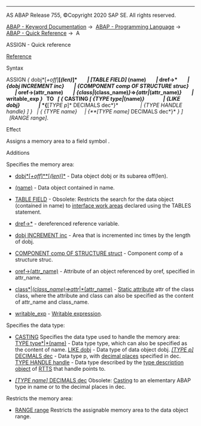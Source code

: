   

* * *

AS ABAP Release 755, ©Copyright 2020 SAP SE. All rights reserved.

[ABAP - Keyword Documentation](https://help.sap.com/doc/abapdocu_755_index_htm/7.55/en-US/abenabap.htm) →  [ABAP - Programming Language](https://help.sap.com/doc/abapdocu_755_index_htm/7.55/en-US/abenabap_reference.htm) →  [ABAP - Quick Reference](https://help.sap.com/doc/abapdocu_755_index_htm/7.55/en-US/abenabap_shortref.htm) →  A

ASSIGN - Quick reference

[Reference](https://help.sap.com/doc/abapdocu_755_index_htm/7.55/en-US/abapassign.htm)

Syntax

ASSIGN *{* dobj*\[*+off*\]**\[*(len)*\]*
       *|* *\[*TABLE FIELD*\]* (name)
       *|* dref->\*
       *|* *{*dobj INCREMENT inc*}*
       *|* *{*COMPONENT comp OF STRUCTURE struc*}*
       *|* oref->(attr\_name)
       *|* *{*class*|*(class\_name)*}*\=>*{*attr*|*(attr\_name)*}*
       *|* writable\_exp *}*
  TO <fs>
  *\[* *{* CASTING *\[* *{*TYPE type*|*(name)*}*
              *|* *{*LIKE dobj*}*
              *|* *{**\[*TYPE p*\]* DECIMALS dec*}*
              *|* *{*TYPE HANDLE handle*}* *\]* *}*
  *|* *{* *{*TYPE name*}*
    *|* *{**\[*TYPE name*\]* DECIMALS dec*}* *}* *\]*
  *\[*RANGE range*\]*.

Effect

Assigns a memory area to a field symbol <fs>.

Additions

Specifies the memory area:

-   [dobj*\[*+off*\]**\[*(len)*\]*](https://help.sap.com/doc/abapdocu_755_index_htm/7.55/en-US/abapassign_mem_area_static_dobj.htm) - Data object dobj or its subarea off(len).
    

-   [(name)](https://help.sap.com/doc/abapdocu_755_index_htm/7.55/en-US/abapassign_mem_area_dynamic_dobj.htm) - Data object contained in name.
    

-   [TABLE FIELD](https://help.sap.com/doc/abapdocu_755_index_htm/7.55/en-US/abapassign_table_field.htm) - Obsolete: Restricts the search for the data object (contained in name) to [interface work areas](https://help.sap.com/doc/abapdocu_755_index_htm/7.55/en-US/abeninterface_work_area_glosry.htm "Glossary Entry") declared using the TABLES statement.
    

-   [dref->\*](https://help.sap.com/doc/abapdocu_755_index_htm/7.55/en-US/abapassign_mem_area_dynamic_dobj.htm) - dereferenced reference variable.
    

-   [dobj INCREMENT inc](https://help.sap.com/doc/abapdocu_755_index_htm/7.55/en-US/abapassign_mem_area_dynamic_dobj.htm) - Area that is incremented inc times by the length of dobj.
    

-   [COMPONENT comp OF STRUCTURE struct](https://help.sap.com/doc/abapdocu_755_index_htm/7.55/en-US/abapassign_mem_area_dynamic_dobj.htm) - Component comp of a structure struc.
    

-   [oref->(attr\_name)](https://help.sap.com/doc/abapdocu_755_index_htm/7.55/en-US/abapassign_mem_area_dynamic_access.htm) - Attribute of an object referenced by oref, specified in attr\_name.
    

-   [class*|*(class\_name)=>attr*|*(attr\_name)](https://help.sap.com/doc/abapdocu_755_index_htm/7.55/en-US/abapassign_mem_area_dynamic_access.htm) - [Static attribute](https://help.sap.com/doc/abapdocu_755_index_htm/7.55/en-US/abenstatic_attribute_glosry.htm "Glossary Entry") attr of the class class, where the attribute and class can also be specified as the content of attr\_name and class\_name.
    

-   [writable\_exp](https://help.sap.com/doc/abapdocu_755_index_htm/7.55/en-US/abapassign_mem_area_writable_exp.htm) - [Writable expression](https://help.sap.com/doc/abapdocu_755_index_htm/7.55/en-US/abenwritable_expression_glosry.htm "Glossary Entry").
    

Specifies the data type:

-   [CASTING](https://help.sap.com/doc/abapdocu_755_index_htm/7.55/en-US/abapassign_casting.htm)
    Specifies the data type used to handle the memory area:
    [TYPE type*|*(name)](https://help.sap.com/doc/abapdocu_755_index_htm/7.55/en-US/abapassign_casting.htm) - Data type type, which can also be specified as the content of name.
    [LIKE dobj](https://help.sap.com/doc/abapdocu_755_index_htm/7.55/en-US/abapassign_casting.htm) - Data type of data object dobj.
    [*\[*TYPE p*\]* DECIMALS dec](https://help.sap.com/doc/abapdocu_755_index_htm/7.55/en-US/abapassign_casting.htm) - Data type p, with [decimal places](https://help.sap.com/doc/abapdocu_755_index_htm/7.55/en-US/abendecimal_place_glosry.htm "Glossary Entry") specified in dec.
    [TYPE HANDLE handle](https://help.sap.com/doc/abapdocu_755_index_htm/7.55/en-US/abapassign_casting.htm) - Data type described by the [type description object](https://help.sap.com/doc/abapdocu_755_index_htm/7.55/en-US/abentype_object_glosry.htm "Glossary Entry") of [RTTS](https://help.sap.com/doc/abapdocu_755_index_htm/7.55/en-US/abenrun_time_type_services_glosry.htm "Glossary Entry") that handle points to.
    

-   [*\[*TYPE name*\]* DECIMALS dec](https://help.sap.com/doc/abapdocu_755_index_htm/7.55/en-US/abapassign_casting_obsolete.htm)
    Obsolete: [Casting](https://help.sap.com/doc/abapdocu_755_index_htm/7.55/en-US/abencast_casting_glosry.htm "Glossary Entry") to an elementary ABAP type in name or to the decimal places in dec.
    

Restricts the memory area:

-   [RANGE range](https://help.sap.com/doc/abapdocu_755_index_htm/7.55/en-US/abapassign_range.htm)
    Restricts the assignable memory area to the data object range.